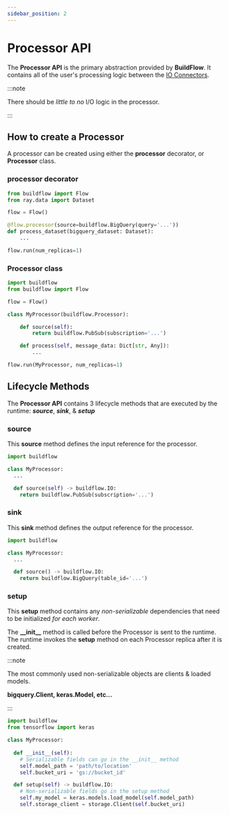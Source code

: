 ```yaml
---
sidebar_position: 2
---
```


# Processor API

The **Processor API** is the primary abstraction provided by **BuildFlow**. It contains all of the user's processing logic between the [IO Connectors](io-connectors.md).

:::note

There should be *little to no* I/O logic in the processor.

:::

## How to create a Processor

A processor can be created using either the **processor** decorator, or **Processor** class.

### processor decorator
```python
from buildflow import Flow
from ray.data import Dataset

flow = Flow()

@flow.processor(source=buildflow.BigQuery(query='...'))
def process_dataset(bigquery_dataset: Dataset):
    ...

flow.run(num_replicas=1)

```

### Processor class
```python
import buildflow
from buildflow import Flow

flow = Flow()

class MyProcessor(buildflow.Processor):

    def source(self):
        return buildflow.PubSub(subscription='...')

    def process(self, message_data: Dict[str, Any]):
        ...

flow.run(MyProcessor, num_replicas=1)

```

## Lifecycle Methods

The **Processor API** contains 3 lifecycle methods that are executed by the runtime: ***source***, ***sink***, & ***setup***

### source

This **source** method defines the input reference for the processor.

```python
import buildflow

class MyProcessor:
  ...

  def source(self) -> buildflow.IO:
    return buildflow.PubSub(subscription='...')

```

### sink

This **sink** method defines the output reference for the processor.

```python
import buildflow

class MyProcessor:
  ...

  def source() -> buildflow.IO:
    return buildflow.BigQuery(table_id='...')

```

### setup

This **setup** method contains any *non-serializable* dependencies that need to be initialized *for each worker*.

The **\_\_init\_\_** method is called before the Processor is sent to the runtime. The runtime invokes the **setup** method on each Processor replica after it is created.

:::note

The most commonly used non-serializable objects are clients & loaded models.

**bigquery.Client, keras.Model, etc...**

:::

```python
import buildflow
from tensorflow import keras

class MyProcessor:
  
  def __init__(self):
    # Serializable fields can go in the __init__ method
    self.model_path = 'path/to/location'
    self.bucket_uri = 'gs://bucket_id'

  def setup(self) -> buildflow.IO:
    # Non-serializable fields go in the setup method
    self.my_model = keras.models.load_model(self.model_path)
    self.storage_client = storage.Client(self.bucket_uri)

```
